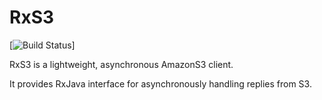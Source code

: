 RxS3
========
[![Build Status](https://circleci.com/gh/codewise/RxS3.png?circle-token=2ac1798616cb86fbe39e6177648674d38cce951e)]

RxS3 is a lightweight, asynchronous AmazonS3 client.

It provides RxJava interface for asynchronously handling replies from S3. 
